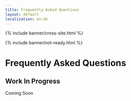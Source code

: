 ```yaml
---
title: Frequently Asked Questions
layout: default
localization: en-US
---
```


{% include banner/cross-site.html %}

{% include banner/not-ready.html %}

# Frequently Asked Questions

## Work In Progress

Coming Soon
